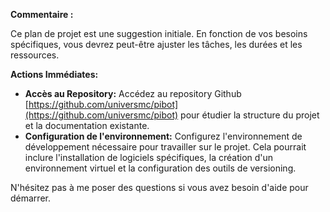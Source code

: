 



**Commentaire :**

Ce plan de projet est une suggestion initiale. En fonction de vos besoins spécifiques, vous devrez peut-être ajuster les tâches, les durées et les ressources. 

**Actions Immédiates:**

* **Accès au Repository:** Accédez au repository Github [https://github.com/universmc/pibot](https://github.com/universmc/pibot) pour étudier la structure du projet et la documentation existante.
* **Configuration de l'environnement:** Configurez l'environnement de développement nécessaire pour travailler sur le projet. Cela pourrait inclure l'installation de logiciels spécifiques, la création d'un environnement virtuel et la configuration des outils de versioning.

N'hésitez pas à me poser des questions si vous avez besoin d'aide pour démarrer. 




